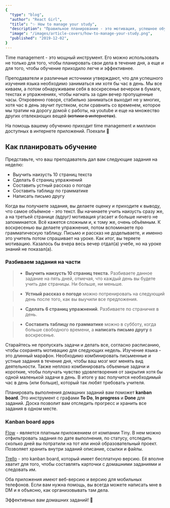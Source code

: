 ```yaml
---
{
  "type": "blog",
  "author": "React Girl",
  "title": "✨ How to manage your study",
  "description": "Правильное планирование - это мотивация, успешное обучение и сохранение сил. Читай 🖤",
  "image": "/images/article-covers/how-to-manage-your-study.png",
  "published": "2019-12-02",
}
---
```


Time management - это мощный инструмент. Его можно использовать не только для того, чтобы планировать свои дела в течение дня, а еще и для того, чтобы обучение приходило легче и эффективнее.

Преподаватели и различные источники утверждают, что для успешного изучения языка необходимо заниматься им хотя бы час в день. Мы все киваем, а потом обнаруживаем себя в воскресенье вечером в бумаге, текстах и упражнениях, чтобы нагнать за один вечер пропущенные часы.
Откровенно говоря, стабильно заниматься выходит не у многих, хотя час в день звучит пустяком, если сравнить со временем, которое мы тратим на дорогу домой с работы, на youtube и еще на множество других отвлекающих вещей ~~(котики в интернетах)~~.

На помощь вашему обучению приходит time management и миллион доступных в интернете приложений. Поехали 🖤

## Как планировать обучение

Представьте, что ваш преподаватель дал вам следующие задания на неделю:

- Выучить наизусть 10 страниц текста
- Сделать 6 страниц упражнений
- Составить устный рассказ о погоде
- Составить таблицу по грамматике
- Написать письмо другу

Когда вы получаете задания, вы делаете оценку и приходите к выводу, что самое объёмное - это текст. Вы начинаете учить наизусть сразу же, а на третьей странице _(вдруг)_ мотивация угасает и больше ничего не запоминается. Всё кажется сложным и, к тому же, очень объёмным. К воскресенью вы делаете упражнения, потом вспоминаете про грамматическую таблицу. Письмо и рассказ не доделываете, и именно это учитель потом спрашивает на уроке. Как итог, вы теряете мотивацию. Казалось бы вчера весь вечер отдал(а) учебе, но на уроке знаний не показал(а).

### Разбиваем задания на части

> - **Выучить наизусть 10 страниц текста.** Разбиваете данное задание на пять дней, отмечая, что каждый день вы будете учить две страницы. Ни больше, ни меньше.

> - **Устный рассказ о погоде** можно потренировать на следующий день после того, как вы выучили все предложения.

> - **Сделать 6 страниц упражнений**. Разбиваете по страничке в день.

> - **Составить таблицу по грамматике** можно в субботу, когда больше свободного времени, а **написать письмо другу** в воскресенье.

Старайтесь не пропускать задачи и делать все, согласно расписанию, чтобы сохранять мотивацию для следующих недель. Изучение языка - это длинный марафон. Необходимо комбинировать письменные и устные задания в течение дня, чтобы ваш мозг мог менять вид деятельности. Также неплохо комбинировать объемные задачи и короткие, чтобы получать чувство удовлетворения от закрытия хотя бы одной маленькой задачи в день. В итоге у вас получится необходимый час в день (или больше), который так любят требовать учителя.

Планировать выполнения домашних заданий вам поможет **kanban board**. Это инструмент с графами **To Do**, **In progress** и **Done** для заданий. Доска позволит вам отследить прогресс и хранить все задания в одном месте.

### Kanban board apps

[Flow](https://www.getflow.com/) - является платным приложением от компании Tiny. В нем можно отфильтровать задания по дате выполнения, по статусу, отследить сколько дней вы потратили на тот или иной образовательный проект. Позволяет хранить внутри заданий описание, ссылки и файлы.

[Trello](https://trello.com/) - это kanban board, который имеет бесплатную версию. Её вполне хватит для того, чтобы составлять карточки с домашними заданиями и следовать им.

Оба приложения имеют веб-версию и версию для мобильных телефонов. Если вам нужна помощь, вы всегда можете написать мне в DM и я объясню, как организовывать там дела.

Эффективных вам домашних заданий! 🖤